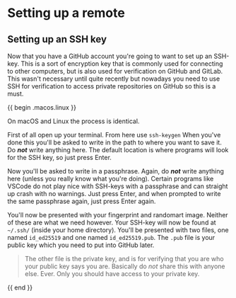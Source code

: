 # Setting up a remote
## Setting up an SSH key

Now that you have a GitHub account you're going to want to set up an SSH-key. 
This is a sort of encryption key that is commonly used for connecting to other
computers, but is also used for verification on GitHub and GitLab. This wasn't
necessary until quite recently but nowadays you need to use SSH for
verification to access private repositories on GitHub so this is a must.

<!-- If you want to use SSH for connecting to computers remotely feel free to read the chapter about it in under further reading HERERH EJFHDSFJK DS -->

{{ begin .macos.linux }}

On macOS and Linux the process is identical.

First of all open up your terminal. 
From here use
`ssh-keygen`
When you've done this you'll be asked to write in the path to where you want to
save it. Do ***not*** write anything here. The default location is where
programs will look for the SSH key, so just press Enter. 

Now you'll be asked to write in a passphrase. Again, do ***not*** write
anything here (unless you really know what you're doing). Certain programs like
VSCode do not play nice with SSH-keys with a passphrase and can straight up
crash with no warnings. Just press Enter, and when prompted to write the same
passphrase again, just press Enter again. 

You'll now be presented with your fingerprint and randomart image. Neither of
these are what we need however. Your SSH-key will now be found at `~/.ssh/`
(inside your home directory). You'll be presented with two files, one named
`id_ed25519` and one named `id_ed25519.pub`. The `.pub` file is your public key
which you need to put into GitHub later. 

> The other file is the private key, and is for verifying that you are who your
> public key says you are. Basically do *not* share this with anyone else.
> Ever. Only you should have access to your private key. 

{{ end }}
